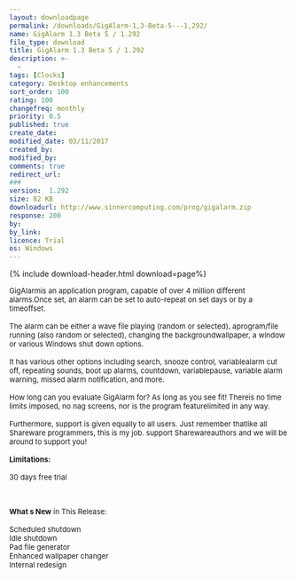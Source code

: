 ```yaml
---
layout: downloadpage
permalink: /downloads/GigAlarm-1,3-Beta-5---1,292/
name: GigAlarm 1.3 Beta 5 / 1.292
file_type: download
title: GigAlarm 1.3 Beta 5 / 1.292
description: >-
  -
tags: [Clocks]
category: Desktop enhancements
sort_order: 100
rating: 100
changefreq: monthly
priority: 0.5
published: true
create_date: 
modified_date: 03/11/2017
created_by: 
modified_by: 
comments: true
redirect_url: 
### 
version:  1.292
size: 82 KB
downloadurl: http://www.sinnercomputing.com/prog/gigalarm.zip
response: 200
by: 
by_link: 
licence: Trial 
os: Windows
---
```


{% include download-header.html download=page%}

<p style="fix-download-text !important">
<p><font size="2"><p>GigAlarmis an application program, capable of over 4 million different alarms.Once set, an alarm can be set to auto-repeat on set days or by a timeoffset.<br />
<br />
The alarm can be either a wave file playing (random or selected), aprogram/file running (also random or selected), changing the backgroundwallpaper, a window or various Windows shut down options.<br />
<br />
It has various other options including search, snooze control, variablealarm cut off, repeating sounds, boot up alarms, countdown, variablepause, variable alarm warning, missed alarm notification, and more.<br />
<br />
How long can you evaluate GigAlarm for? As long as you see fit! Thereis no time limits imposed, no nag screens, nor is the program featurelimited in any way.<br />
<br />
Furthermore, support is given equally to all users. Just remember thatlike all Shareware programmers, this is my job. support Sharewareauthors and we will be around to support you!<br />
<br />
<span><strong>Limitations:</strong></span><br />
<br />
30 days free trial<br />
</p>
<div class="celltext_big"><br />
<br />
<strong>What s New</strong> in This Release:<br />
<br />
Scheduled shutdown <br />
Idle shutdown <br />
Pad file generator <br />
Enhanced wallpaper changer <br />
Internal redesign</div></p></p>
